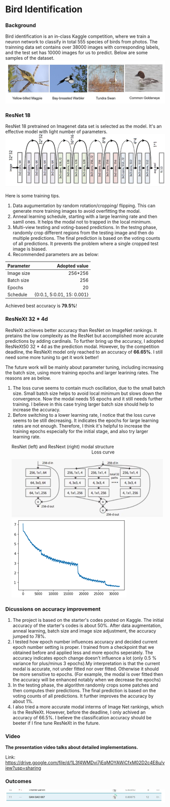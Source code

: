 # Bird Identification
### Background
Bird identification is an in-class Kaggle competition, where we train a neuron network to classify in total 555 species of birds from photos. 
The trainning data set contains over 38000 images with corresponding labels, and the test set has 10000 images for us to predict. Below are some samples of the dataset.
![Examples from the data set](https://github.com/alecgao066/Bird-identification/blob/main/Demo/examples.JPG)
### ResNet 18
ResNet 18 pretrained on Imagenet data set is selected as the model. It's an effective model with light number of parameters. 
![ResNet 18](https://github.com/alecgao066/Bird-identification/blob/main/Demo/res18.JPG)

Here is some training tips.
1. Data augumentation by random rotation/cropping/ flipping. This can generate more training images to avoid overfitting the modal.
2. Anneal learning schedule, starting with a large learning rate and then samll ones. It helps the modal not to trapped in the local minimum. 
3. Multi-view testing and voting-based predictions. In the testng phase, randomly crop different regions from the testing image and then do multiple predictions. The final prediction is based on the voting counts of all predictions. It prevents the problem where a single cropped test image is biased.
4. Recommended parameters are as below:

| Parameter  | Adopted value |  
| --------   | -----:   | 
| Image size | 256*256  |  
| Batch size | 256      |  
| Epochs     |20        |
| Schedule   | {0:0.1, 5:0.01, 15: 0.001}      | 

Achieved best accuracy is **79.5%**!

### ResNeXt 32 * 4d
ResNeXt achieves better accuracy than ResNet on ImageNet rankings. It pretains the low complexity as the ResNet but accomplished more accurate predictions by adding cardinals. To further bring up the accuracy, I adopted ResNeXt50 32 * 4d as the prediction modal. However, by the competition deadline, the ResNeXt model only reached to an accuracy of **66.65%**. I still need some more tuning to get it work better!

The future work will be mainly about parameter tuning, including increasing the batch size, using more training epochs and larger learining rates. The reasons are as below. 
1. The loss curve seems to contain much oscillation, due to the small batch size. Small batch size helps to avoid local minimum but slows down the convergence. Now the modal needs 55 epochs and it still needs further training. I believe in this case trying larger batch size should help to increase the accuracy.
2. Before switching to a lower learning rate, I notice that the loss curve seems to be still decreasing. It indicates the epochs for large learning rates are not enough. Therefore, I think it's helpful to increase the training epochs especially for the initial stage, and also try larger learning rate.

&nbsp;&nbsp;&nbsp;&nbsp;&nbsp;ResNet (left) and ResNext (right) modal structure &nbsp;&nbsp;&nbsp;&nbsp;&nbsp;&nbsp;&nbsp;&nbsp;&nbsp;&nbsp;&nbsp;&nbsp;&nbsp;&nbsp;&nbsp;&nbsp;&nbsp;&nbsp;&nbsp;&nbsp;&nbsp;&nbsp;&nbsp;&nbsp;&nbsp;&nbsp;&nbsp;&nbsp;&nbsp;&nbsp;&nbsp;&nbsp;&nbsp;&nbsp;&nbsp;&nbsp;&nbsp;&nbsp;&nbsp;&nbsp;&nbsp;&nbsp;&nbsp;&nbsp;&nbsp;&nbsp;&nbsp;&nbsp;&nbsp;&nbsp;&nbsp;&nbsp;&nbsp;&nbsp;&nbsp;&nbsp;&nbsp;&nbsp;&nbsp;&nbsp;&nbsp;&nbsp;&nbsp;&nbsp;&nbsp;&nbsp;&nbsp;&nbsp;&nbsp;Loss curve

&nbsp;&nbsp;&nbsp;&nbsp;&nbsp;![ResNext](https://github.com/alecgao066/Bird-identification/blob/main/Demo/resnext.JPG) &nbsp;&nbsp;&nbsp;&nbsp;&nbsp;![Loss curve](https://github.com/alecgao066/Bird-identification/blob/main/Demo/download2.png)

### Dicussions on accuracy improvement
1. The project is based on the starter's codes posted on Kaggle. The initial accuracy of the starter's codes is about 50%. After data augmentation, anneal learning, batch size and image size adjustment, the accuracy jumped to 78%.
2. I tested how epoch number influences accuracy and decided current epoch number setting is proper. I trained from a checkpoint that we obtained before and applied less and more epochs seperately. The accuracy indicates epoch change doesn't influence a lot (only 0.5 % variance for plus/minus 3 epochs).My interpretation is that the current modal is accurate, not under fitted nor over fitted. Otherwise it should be more sensitive to epochs. (For example, the modal is over fitted then the accuracy will be enhanced notably when we decrease the epochs)
3. In the testing phase, the algorithm randomly crops some patches and then computes their predictions. The final prediction is based on the voting counts of all predictions. It further improves the accuracy by about 1%.
4. I also tried a more accurate modal interms of Image Net rankings, which is the ResNeXt. However, before the deadline, I only achived an accuracy of 66.5%. I believe the classification accuracy should be beeter if I fine tune ResNeXt in the future.
### Video
**The presentation video talks about detailed implementations.**

Link: https://drive.google.com/file/d/1L3f4WMDvi7jEqMOYAWiCfxM02D2c4E8u/view?usp=sharing
### Outcomes

![Outcomes](https://github.com/alecgao066/Bird-identification/blob/main/Demo/rankKaggle.JPG)
